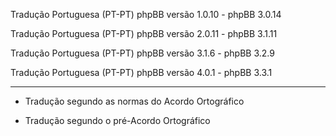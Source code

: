 Tradução Portuguesa (PT-PT) phpBB versão 1.0.10 - phpBB 3.0.14

Tradução Portuguesa (PT-PT) phpBB versão 2.0.11 - phpBB 3.1.11

Tradução Portuguesa (PT-PT) phpBB versão 3.1.6 - phpBB 3.2.9

Tradução Portuguesa (PT-PT) phpBB versão 4.0.1 - phpBB 3.3.1

------------
* Tradução segundo as normas do Acordo Ortográfico

* Tradução segundo o pré-Acordo Ortográfico
